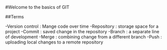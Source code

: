 #Welcome to the basics of GIT

##Terms

-Version control : Mange code over time
-Repository : storage space for a project
-Commit : saved change in the repository
-Branch : a separate line of development
-Merge : combining change from a different branch
-Push : uploading local changes to a remote repository
